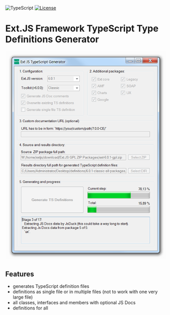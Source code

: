 ![TypeScript](https://img.shields.io/badge/TypeScript->=3.7-brightgreen.svg?style=plastic)
[![License](https://img.shields.io/badge/Licence-BSD-3-brightgreen.svg?style=plastic)](https://raw.githubusercontent.com/ExtTS/generator/master/LICENSE)

# Ext.JS Framework TypeScript Type Definitions Generator

<div align="center">
  
![Ext.JS TS Types Generator](https://raw.githubusercontent.com/ExtTS/generator/master/ExtTsTypesGenerator/App/gfx/printscreen.png)

</div>

## Features
- generates TypeScript definition files
- definitions as single file or in multiple files (not to work with one very large file)
- all classes, interfaces and members with optional JS Docs
- definitions for all 
